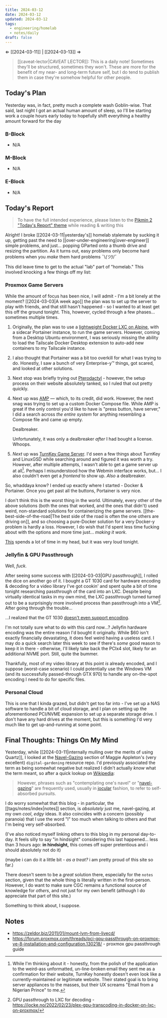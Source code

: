 ```yaml
---
title: 2024-03-12
date: 2024-03-12
updated: 2024-03-12
tags:
  - engineering/homelab
  - notes/daily
draft: false
---
```

⇐ [[2024-03-11]] | [[2024-03-13]] ⇒

> [[caveat-lector|CAVEAT LECTOR]]: This is a daily note! Sometimes they'll be structured, sometimes they won't. These are more for the benefit of my near- and long-term future self, but I do tend to publish them in case they're somehow helpful for other people.

## Today's Plan

Yesterday was, in fact, pretty much a complete wash Goblin-wise. That said, last night I got an actual human amount of sleep, so I'll be starting work a couple hours early today to hopefully shift everything a healthy amount forward for the day

### B-Block

- N/A

### M-Block

- N/A

### E-Block

- N/A

## Today's Report

> To have the full intended experience, please listen to the [Pikmin 2 "Today's Report" theme](https://www.youtube.com/watch?v=l1fCmKZnq3U&list=PLwyW5mbdZMGN8mGTqvDhsBs37SW4TkHcw&index=85) while reading & writing this


Alright! I broke [[2024-03-11|yesterday's]] homelab stalemate by sucking it up, getting past the need to [[over-under-engineering|over-engineer]] simple problems, and just... popping GParted onto a thumb drive and resizing the partition. As it turns out, easy problems only become hard problems when you *make* them hard problems ¯\\_(ツ)_/¯

This did leave time to get to the actual "lab" part of "homelab." This involved knocking a few things off my list:

### Proxmox Game Servers

While the amount of focus has been nice, I will admit - I'm a bit lonely at the moment? [[2024-03-03|A week ago]] the plan was to set up the server to play with friends, and that still hasn't happened - so I wanted to at least get this off the ground tonight. This, however, cycled through a few phases... sometimes multiple times.

1. Originally, the plan was to use a [lightweight Docker LXC on Alpine](https://tteck.github.io/Proxmox/), with a sidecar Portainer instance, to run the game servers. However, coming from a Desktop Ubuntu environment, I was seriously missing the ability to load the Tailscale Docker Desktop extension to auto-add new containers to my Tailscale instance.
2. I also thought that Portainer was a bit too overkill for what I was trying to do. Honestly, I saw a bunch of very Enterprise-y™ things, got scared, and looked at other solutions.
3. Next stop was briefly trying out [Pterodactyl](https://pterodactyl.io/) - however, the setup process on their website absolutely tanked, so I ruled that out pretty quickly.
4. Next up was [AMP](https://cubecoders.com/AMP) — which, to its credit, did work. However, the next snag was trying to set up a custom Docker Compose file. While AMP is great if the only control you'd like to have is "press button, have server," I did a search across *the entire system* for anything resembling a Compose file and came up empty.
   
   Dealbreaker.
   
   Unfortunately, it was only a dealbreaker *after* I had bought a license. Whoops.
5. *Next* up was [TurnKey Game Server](https://www.turnkeylinux.org/). I'd seen a few things about TurnKey and LinuxGSD while searching around and figured it was worth a try. However, after multiple attempts, I wasn't able to get a game server up at all[^1]. Perhaps I misunderstood how the Webmin interface works, but... I also couldn't even get a *frontend* to show up. *Also* a dealbreaker.
   
So, whaddaya know? I ended up exactly where I started - Docker & Portainer. Once you get past all the buttons, Portainer is very nice.

I don't think this is the worst thing in the world. Ultimately, every other of the above solutions (both the ones that worked, and the ones that didn't) used weird, non-standard solutions for containerizing the game servers. [[the-best-side-of-the-road|The best side of the road is often the one others are driving on]], and so choosing a pure-Docker solution for a very Docker-y problem is hardly a loss. However, I do wish that I'd spent less time fucking about with the options and more time just... *making it work*.
   
[This](https://i.kym-cdn.com/entries/icons/original/000/036/712/rakecover.jpg) spends a lot of time in my head, but it was very loud tonight.

### Jellyfin & GPU Passthrough

Well, *fuck.*

After seeing some success with [[2024-03-03|GPU passthrough]], I rolled the dice on another go of it. I bought a GT 1030 card for hardware encoding & decoding for a video library I've got cookin' and spent quite a bit of time tonight researching passthrough of the card into an LXC. Despite being virtually identical tasks in my own mind, the LXC passthrough turned turned out to be a surprisingly more involved process than passthrough into a VM[^2]. After going through the trouble...

...I realized that the GT 1030 [doesn't even support encoding](https://arc.net/l/quote/zkiphdzw).

I'm not totally sure what to do with this card now...? Jellyfin hardware encoding was the entire reason I'd bought it originally. While $60 isn't exactly financially devastating, it does feel weird having a useless card. I may do a quick search later this week to see if there's *some* good reason to keep it in there - otherwise, I'll likely take back the PCIx4 slot, likely for an additional NVME port. Still, quite the bummer.

Thankfully, most of my video library at this point *is* already encoded, and I suppose (worst-case scenario) I could potentially use the Windows VM (and its successfully passed-through GTX 970) to handle any on-the-spot encoding I need to do for specific files.

### Personal Cloud

This is one that I kinda grazed, but didn't get too far into - I've set up a NAS software to handle a bit of cloud storage, and I plan on setting up the aforementioned PCI/NVME expansion to set up a separate storage drive. I don't have any hard drives at the moment, but this is something I'd very much like to get up-and-running at some point.

## Final Thoughts: Things On My Mind

Yesterday, while [[2024-03-11|internally mulling over the merits of using Quartz]], I looked at the [Navel-Gazing](https://github.com/MaggieAppleton/digital-gardeners?tab=readme-ov-file#theory-philosophy-and-navel-gazing) section of Maggie Appleton's (very excellent) `digital-gardening` resource repo. I'd previously associated the term as being somewhat negative but realized I didn't actually *know* what the term meant, so after a quick lookup on [Wikipedia](https://en.wikipedia.org/wiki/Navel_gazing):

> However, phrases such as "contemplating one's navel" or "[navel-gazing](https://en.wiktionary.org/wiki/navel-gazing "wikt:navel-gazing")" are frequently used, usually in [jocular](https://en.wikipedia.org/wiki/Jocular "Jocular") fashion, to refer to self-absorbed pursuits.

I do worry somewhat that this blog - in particular, the [[tags/notes/index|notes]] section, is *absolutely* just me, navel-gazing, at my own *cool*, *edgy* ideas. It also coincides with a concern (possibly paranoia) that I use the word "I" too much when talking to others and that I'm being very self-absorbed.

(I've also noticed myself linking others to this blog in my personal day-to-day. It feels silly to say "in hindsight" considering this last happened... less than 3 hours ago: **in hindsight,** this comes off super pretentious and i should absolutely not do it)

(maybe i can do it a little bit - *as a treat?* i am pretty proud of this site so far.)

There doesn't seem to be a *great* solution there, especially for the `notes` section, given that the whole thing is literally written in the first-person. However, I do want to make sure CGC remains a functional source of knowledge for *others*, and not just for my own benefit (although I do appreciate that part of this site.)

Something to think about, I suppose.

## Notes

- https://zeldor.biz/2011/01/mount-lvm-from-livecd/
- https://forum.proxmox.com/threads/pci-gpu-passthrough-on-proxmox-ve-8-installation-and-configuration.130218/ - proxmox gpu passthrough guide

[^1]: While I'm thinking about it - honestly, from the polish of the application to the weird-ass unformatted, un-line-broken email they sent me as a confirmation for their website, TurnKey honestly doesn't even look like a currently-maintained or legitimate website. Their stated goal is to bring server appliances to the masses, but their UX screams "Email from a Nigerian Prince" to me.
[^2]:   GPU passthrough to LXC for decoding - https://jocke.no/2022/02/23/plex-gpu-transcoding-in-docker-on-lxc-on-proxmox/